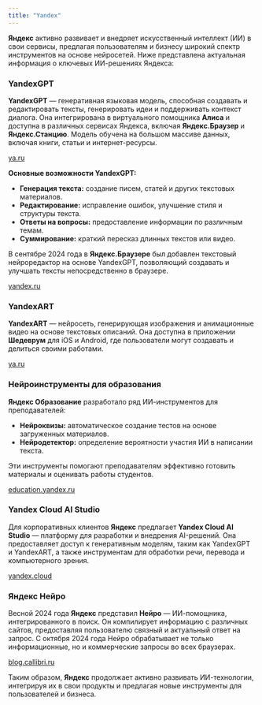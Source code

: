 ```yaml
---
title: "Yandex"
---
```

**Яндекс** активно развивает и внедряет искусственный интеллект (ИИ) в свои сервисы, предлагая пользователям и бизнесу широкий спектр инструментов на основе нейросетей. Ниже представлена актуальная информация о ключевых ИИ-решениях Яндекса:

### **YandexGPT**

**YandexGPT** — генеративная языковая модель, способная создавать и редактировать тексты, генерировать идеи и поддерживать контекст диалога. Она интегрирована в виртуального помощника **Алиса** и доступна в различных сервисах Яндекса, включая **Яндекс.Браузер** и **Яндекс.Станцию**. Модель обучена на большом массиве данных, включая книги, статьи и интернет-ресурсы.

[ya.ru](https://ya.ru/ai?utm_source=chatgpt.com)

**Основные возможности YandexGPT:**

- **Генерация текста:** создание писем, статей и других текстовых материалов.
- **Редактирование:** исправление ошибок, улучшение стиля и структуры текста.
- **Ответы на вопросы:** предоставление информации по различным темам.
- **Суммирование:** краткий пересказ длинных текстов или видео.

В сентябре 2024 года в **Яндекс.Браузере** был добавлен текстовый нейроредактор на основе YandexGPT, позволяющий создавать и улучшать тексты непосредственно в браузере.

[yandex.ru](https://yandex.ru/company/news/02-20-09-2024?utm_source=chatgpt.com)

### **YandexART**

**YandexART** — нейросеть, генерирующая изображения и анимационные видео на основе текстовых описаний. Она доступна в приложении **Шедеврум** для iOS и Android, где пользователи могут создавать и делиться своими работами.

[ya.ru](https://ya.ru/ai?utm_source=chatgpt.com)

### **Нейроинструменты для образования**

**Яндекс Образование** разработало ряд ИИ-инструментов для преподавателей:

- **Нейроквизы:** автоматическое создание тестов на основе загруженных материалов.
- **Нейродетектор:** определение вероятности участия ИИ в написании текста.

Эти инструменты помогают преподавателям эффективно готовить материалы и оценивать работы студентов.

[education.yandex.ru](https://education.yandex.ru/neurotools?utm_source=chatgpt.com)

### **Yandex Cloud AI Studio**

Для корпоративных клиентов **Яндекс** предлагает **Yandex Cloud AI Studio** — платформу для разработки и внедрения AI-решений. Она предоставляет доступ к генеративным моделям, таким как YandexGPT и YandexART, а также инструментам для обработки речи, перевода и компьютерного зрения.

[yandex.cloud](https://yandex.cloud/ru/ai-studio?utm_source=chatgpt.com)

### **Яндекс Нейро**

Весной 2024 года **Яндекс** представил **Нейро** — ИИ-помощника, интегрированного в поиск. Он компилирует информацию с различных сайтов, предоставляя пользователю связный и актуальный ответ на запрос. С октября 2024 года Нейро обрабатывает не только информационные, но и коммерческие запросы во всех браузерах.

[blog.callibri.ru](https://blog.callibri.ru/chto-takoe-yandex-neiro?utm_source=chatgpt.com)

Таким образом, **Яндекс** продолжает активно развивать ИИ-технологии, интегрируя их в свои продукты и предлагая новые инструменты для пользователей и бизнеса.

